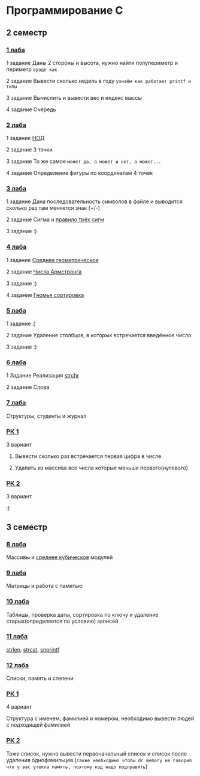 # Программирование C
 ## 2 семестр
 
 ### [1 лаба](https://github.com/demonblo/programming-c/tree/main/Lab_01)
 1 задание 
 Даны 2 стороны и высота, нужно найти полупериметр и периметр `вроде как`
 
 2 задание
 Вывести сколько недель в году `узнаём как работает printf и типы`
 
 3 задание
 Вычислить и вывести вес и индекс массы
 
 4 задание 
 Очередь
 
 ### [2 лаба](https://github.com/demonblo/programming-c/tree/main/Lab_02)
 1 задание 
 [НОД](https://ru.wikipedia.org/wiki/Наибольший_общий_делитель)
 
 2 задание
 3 точки
 
 3 задание
 То же самое `может да, а может и нет, а может...`
 
 4 задание
 Определение фигуры по координатам 4 точек


 ### [3 лаба](https://github.com/demonblo/programming-c/tree/main/Lab_03)
 1 задание
 Дана последовательность символов в файле и выводится сколько раз там меняется знак (+/-)
 
 2 задание
 Сигма и [правило трёх сигм](https://wiki.loginom.ru/articles/3-sigma-rule.html)
 
 3 задание
 :)
 
 ### [4 лаба](https://github.com/demonblo/programming-c/tree/main/Lab_04)
 1 задание
 [Cреднее геометрическое](https://ru.wikipedia.org/wiki/Среднее_геометрическое)
 
 2 задание
 [Числа Армстронга](https://ru.wikipedia.org/wiki/Число_Армстронга)
 
 3 задание
 :)
 
 4 задание
 [Гномья сортировка](https://ru.wikipedia.org/wiki/Гномья_сортировка)

 ### [5 лаба](https://github.com/demonblo/programming-c/tree/main/Lab_05)
 1 задание
 :)
 
 2 задание
 Удаление столбцов, в которых встречается введённое число
 
 3 задание
 :)
 
 ### [6 лаба](https://github.com/demonblo/programming-c/tree/main/Lab_06)
 1 Задание
 Реализация [strchr](http://all-ht.ru/inf/prog/c/func/strchr.html)
 
 2 задание
 Слова
 
 ### [7 лаба](https://github.com/demonblo/programming-c/tree/main/Lab_07)
 Структуры, студенты и журнал
 
 ### [РК 1](https://github.com/demonblo/programming-c/tree/main/RK_01)
 3 вариант
 
 1) Вывeсти сколько раз встречается первая цифра в числе
 
 2) Удалить из массива все числа которые меньше первого(нулевого)
 
 ### [РК 2](https://github.com/demonblo/programming-c/tree/main/RK_02)
 3 вариант
 
 :)
 
 ## 3 семестр
 
 ### [8 лаба](https://github.com/demonblo/programming-c/tree/main/Lab_08)
 Массивы и [среднее кубическое](https://ru.wikipedia.org/wiki/Среднее_кубическое) модулей
 
 ### [9 лаба](https://github.com/demonblo/programming-c/tree/main/Lab_09)
 Матрицы и работа с памятью
 
 ### [10 лаба](https://github.com/demonblo/programming-c/tree/main/Lab_10)
 Таблицы, проверка даты, сортировка по ключу и удаление старых(определяется по условию) записей
 
 ### [11 лаба](https://github.com/demonblo/programming-c/tree/main/Lab_11)
 [strlen](http://all-ht.ru/inf/prog/c/func/strlen.html), [strcat](http://all-ht.ru/inf/prog/c/func/strcat.html), [snprintf](https://learn.microsoft.com/ru-ru/cpp/c-runtime-library/reference/snprintf-snprintf-snprintf-l-snwprintf-snwprintf-l?view=msvc-170)
 
 ### [12 лаба](https://github.com/demonblo/programming-c/tree/main/Lab_12)
 Списки, память и степени
 
 ### [РК 1](https://github.com/demonblo/programming-c/tree/main/RK_1)
 4 вариант
 
 Структура с именем, фамилией и номером, необходимо вывести людей с подходящей фамилией
 
 ### [РК 2](https://github.com/demonblo/programming-c/tree/main/RK_2)
 Тоже список, нужно вывести первоначальный список и список после удаления однофамильцев (`также необходимо чтобы dr memory не говорил что у вас утекла память, поэтому код надо подправить`)

 

